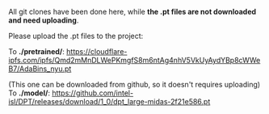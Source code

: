 All git clones have been done here, while **the .pt files are not downloaded and need uploading**.

Please upload the .pt files to the project:

To **./pretrained/**: https://cloudflare-ipfs.com/ipfs/Qmd2mMnDLWePKmgfS8m6ntAg4nhV5VkUyAydYBp8cWWeB7/AdaBins_nyu.pt

(This one can be downloaded from github, so it doesn't requires uploading)
To **./model/**: https://github.com/intel-isl/DPT/releases/download/1_0/dpt_large-midas-2f21e586.pt
